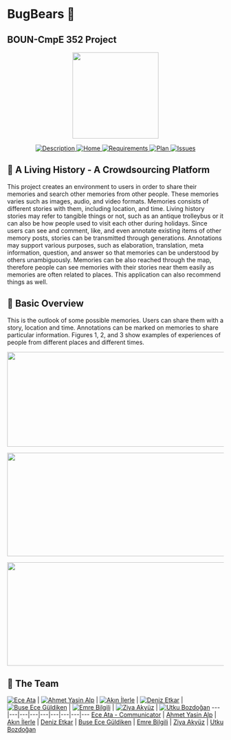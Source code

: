 # BugBears :ghost:
## BOUN-CmpE 352 Project
<p align="center">
<a href = "https://github.com/bounswe/bounswe2018group1/wiki"><img 
<img src="https://raw.githubusercontent.com/bounswe/bounswe2018group1/master/resources/group_icon.jpg" width="200" height="200"></a>
</p>

<p align="center">
    <a href="https://github.com/bounswe/bounswe2018group1/wiki/Project-Description">
        <img src="https://img.shields.io/badge/DESCRIPTION-ONLINE-e97e89.svg"
             alt="Description">
    </a>
    <a href="https://github.com/bounswe/bounswe2018group1/wiki">
        <img src="https://img.shields.io/badge/WIKI-PAGE-e15361.svg"
             alt="Home">
    </a>
    <a href="https://github.com/bounswe/bounswe2018group1/wiki/Requirements">
        <img src="https://img.shields.io/badge/REQUIREMENTS-UP%20TO%20DATE-cc2435.svg"
             alt="Requirements">
    </a>
    <a href="https://github.com/bounswe/bounswe2018group1/raw/master/resources/Project%20Plan.png">
        <img src="https://img.shields.io/badge/PROJECT PLAN-UP TO DATE-a11c2a.svg"
             alt="Plan">
    </a>
    <a href="https://github.com/bounswe/bounswe2018group1/issues">
        <img src="https://img.shields.io/badge/ISSUES 73-CLOSED-76141e.svg"
             alt="Issues">
    </a>
</p>


## :tophat: A Living History - A Crowdsourcing Platform


This project creates an environment to users in order to share their memories and search other memories from other people. These memories varies such as images, audio, and video formats. Memories consists of different stories with them, including location, and time. Living history stories may refer to tangible things or not, such as an antique trolleybus or it can also be how people used to visit each other during holidays. Since users can see and comment, like, and even annotate existing items of other memory posts, stories can be transmitted through generations. Annotations may support various purposes, such as elaboration, translation, meta information, question, and answer so that memories can be understood by others unambiguously. Memories can be also reached through the map, therefore people can see memories with their stories near them easily as memories are often related to places. This application can also recommend things as well.

## :blue_book: Basic Overview

This is the outlook of some possible memories. Users can share them with a story, location and time. Annotations can be marked on memories to share particular information. Figures 1, 2, and 3 show examples of experiences of people from different places and different times.

<p align="center">
    <img src="https://github.com/bounswe/bounswe2018group1/blob/master/resources/exampleMemories/dresses_intro.png" width="640" height="220">
</p>
<p align="center">
    <img src="https://github.com/bounswe/bounswe2018group1/blob/master/resources/exampleMemories/pong_game_intro.png" width="540" height="240">
</p>
<p align="center">
    <img src="https://github.com/bounswe/bounswe2018group1/blob/master/resources/exampleMemories/trolleybus_intro.png" width="540" height="240">
</p>


## :beers: The Team

[![Ece Ata](https://avatars2.githubusercontent.com/u/25881738?s=400&v=4)](https://github.com/eceatata) | [![Ahmet Yasin Alp](https://avatars2.githubusercontent.com/u/16453361?s=400&v=4)](https://github.com/ahmetyalp) | [![Akın İlerle](https://avatars0.githubusercontent.com/u/25388563?s=400&v=4)](https://github.com/akinilerle) |  [![Deniz Etkar](https://avatars0.githubusercontent.com/u/25102252?s=400&v=4)](https://github.com/denizetkar) | [![Buse Ece Güldiken](https://avatars3.githubusercontent.com/u/25649504?s=400&v=4)](https://github.com/buseece) | [![Emre Bilgili](https://avatars0.githubusercontent.com/u/11901031?s=400&v=4)](https://github.com/emrebil) | [![Ziya Akyüz](https://avatars0.githubusercontent.com/u/43667503?s=400&v=4)](https://github.com/ziyaakyuz2253) | [![Utku Bozdoğan](https://avatars3.githubusercontent.com/u/25617689?s=400&v=4)](https://github.com/UtkuBozdogan)
---|---|---|---|---|---|---|---|---
[Ece Ata - Communicator](https://github.com/bounswe/bounswe2018group1/wiki/Ece-Ata) | [Ahmet Yasin Alp](https://github.com/bounswe/bounswe2018group1/wiki/Ahmet-Yasin-Alp) | [Akın İlerle](https://github.com/bounswe/bounswe2018group1/wiki/Akın-İlerle) | [Deniz Etkar](https://github.com/bounswe/bounswe2018group1/wiki/Deniz-Etkar) | [Buse Ece Güldiken](https://github.com/bounswe/bounswe2018group1/wiki/Buse-Ece-Güldiken) | [Emre Bilgili](https://github.com/bounswe/bounswe2018group1/wiki/Emre-Bilgili) | [Ziya Akyüz](https://github.com/bounswe/bounswe2018group1/wiki/Ziya-Akyüz) | [Utku Bozdoğan](https://github.com/bounswe/bounswe2018group1/wiki/Utku-Bozdoğan)
